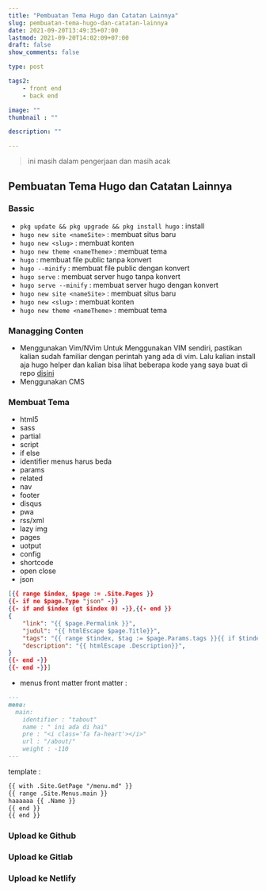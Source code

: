 ```yaml
---
title: "Pembuatan Tema Hugo dan Catatan Lainnya"
slug: pembuatan-tema-hugo-dan-catatan-lainnya
date: 2021-09-20T13:49:35+07:00
lastmod: 2021-09-20T14:02:09+07:00
draft: false
show_comments: false

type: post

tags2:
    - front end
    - back end

image: ""
thumbnail : ""

description: ""

---
```


> ini masih dalam pengerjaan dan masih acak

## Pembuatan Tema Hugo dan Catatan Lainnya

### Bassic
- ```pkg update && pkg upgrade && pkg install hugo``` : install
- `hugo new site <nameSite>` : membuat situs baru
- `hugo new <slug>` : membuat konten
- `hugo new theme <nameTheme>` : membuat tema
- `hugo` : membuat file public tanpa konvert
- `hugo --minify` : membuat file public dengan konvert
- `hugo serve` : membuat server hugo tanpa konvert
- `hugo serve --minify` : membuat server hugo dengan konvert
- `hugo new site <nameSite>` : membuat situs baru
- `hugo new <slug>` : membuat konten
- `hugo new theme <nameTheme>` : membuat tema


### Managging Conten
- Menggunakan Vim/NVim
Untuk Menggunakan VIM sendiri, pastikan kalian sudah familiar dengan perintah yang ada di vim. Lalu kalian install aja hugo helper dan kalian bisa lihat beberapa kode yang saya buat di repo [disini]()
- Menggunakan CMS

### Membuat Tema
- html5
- sass
- partial
- script
- if else
- identifier menus harus beda
- params
- related
- nav
- footer
- disqus
- pwa
- rss/xml
- lazy img
- pages
- uotput
- config
- shortcode
- open close
- json
```json
[{{ range $index, $page := .Site.Pages }}
{{- if ne $page.Type "json" -}}
{{- if and $index (gt $index 0) -}},{{- end }}
{
	"link": "{{ $page.Permalink }}",
	"judul": "{{ htmlEscape $page.Title}}",
	"tags": "{{ range $tindex, $tag := $page.Params.tags }}{{ if $tindex }} >{{ end }}{{ $tag| htmlEscape }}>{{ end }}",
	"description": "{{ htmlEscape .Description}}",
}
{{- end -}}
{{- end -}}]
```
- menus front matter
front matter :
```md
---
menu:
  main:
    identifier : "tabout"
    name : " ini ada di hai"
    pre : "<i class='fa fa-heart'></i>"
    url : "/about/"
    weight : -110
---
```
template :
```html
{{ with .Site.GetPage "/menu.md" }}
{{ range .Site.Menus.main }}
haaaaaa {{ .Name }} 
{{ end }}
{{ end }}
```

### Upload ke Github

### Upload ke Gitlab

### Upload ke Netlify

